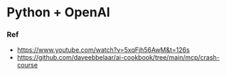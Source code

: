 # Python + OpenAI

### Ref
- https://www.youtube.com/watch?v=5xqFjh56AwM&t=126s
- https://github.com/daveebbelaar/ai-cookbook/tree/main/mcp/crash-course